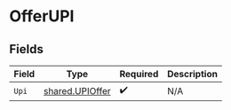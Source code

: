 # OfferUPI


## Fields

| Field                                                     | Type                                                      | Required                                                  | Description                                               |
| --------------------------------------------------------- | --------------------------------------------------------- | --------------------------------------------------------- | --------------------------------------------------------- |
| `Upi`                                                     | [shared.UPIOffer](../../../pkg/models/shared/upioffer.md) | :heavy_check_mark:                                        | N/A                                                       |